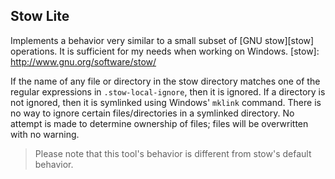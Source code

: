 ## Stow Lite

Implements a behavior very similar to a small subset of [GNU stow][stow] operations. It is sufficient for my needs when working on Windows.
[stow]: http://www.gnu.org/software/stow/

If the name of any file or directory in the stow directory matches one of the regular expressions in `.stow-local-ignore`, then it is ignored. If a directory is not ignored, then it is symlinked using Windows' `mklink` command. There is no way to ignore certain files/directories in a symlinked directory. No attempt is made to determine ownership of files; files will be overwritten with no warning.

> Please note that this tool's behavior is different from stow's default behavior.
